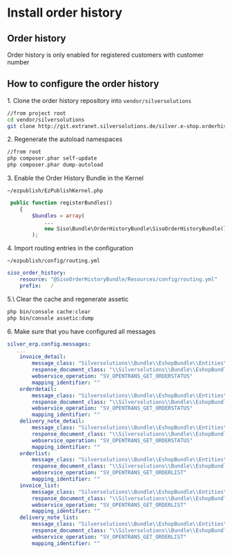# Install order history

## Order history

Order history is only enabled for registered customers with customer number

## How to configure the order history

1\. Clone the order history repository into `vendor/silversolutions`

``` bash
//from project root
cd vendor/silversolutions
git clone http://git.extranet.silversolutions.de/silver.e-shop.orderhistory.git silver.orderhistory 
```

2\. Regenerate the autoload namespaces

``` bash
//from root
php composer.phar self-update
php composer.phar dump-autoload
```

3\. Enable the Order History Bundle in the Kernel

`~/ezpublish/EzPublishKernel.php`

``` php
 public function registerBundles()
    {
        $bundles = array(
            ...
            new Siso\Bundle\OrderHistoryBundle\SisoOrderHistoryBundle(),
        );
```

4\. Import routing entries in the configuration

`~/ezpublish/config/routing.yml`

``` yaml
siso_order_history:
    resource: "@SisoOrderHistoryBundle/Resources/config/routing.yml"
    prefix:   /
```

5.\ Clear the cache and regenerate assetic

``` bash 
php bin/console cache:clear
php bin/console assetic:dump
```

6\. Make sure that you have configured all messages

``` yaml
silver_erp.config.messages:
   ...
    invoice_detail:
        message_class: "Silversolutions\\Bundle\\EshopBundle\\Entities\\Messages\\InvoiceDetailMessage"
        response_document_class: "\\Silversolutions\\Bundle\\EshopBundle\\Entities\\Messages\\Document\\Invoice"
        webservice_operation: "SV_OPENTRANS_GET_ORDERSTATUS"
        mapping_identifier: ""
    orderdetail:
        message_class: "Silversolutions\\Bundle\\EshopBundle\\Entities\\Messages\\OrderDetailMessage"
        response_document_class: "\\Silversolutions\\Bundle\\EshopBundle\\Entities\\Messages\\Document\\OrderDetailResponse"
        webservice_operation: "SV_OPENTRANS_GET_ORDERSTATUS"
        mapping_identifier: ""
    delivery_note_detail:
        message_class: "Silversolutions\\Bundle\\EshopBundle\\Entities\\Messages\\DeliveryNoteDetailMessage"
        response_document_class: "\\Silversolutions\\Bundle\\EshopBundle\\Entities\\Messages\\Document\\DeliveryNote"
        webservice_operation: "SV_OPENTRANS_GET_ORDERSTATUS"
        mapping_identifier: ""
    orderlist:
        message_class: "Silversolutions\\Bundle\\EshopBundle\\Entities\\Messages\\OrderListMessage"
        response_document_class: "\\Silversolutions\\Bundle\\EshopBundle\\Entities\\Messages\\Document\\OrderListResponse"
        webservice_operation: "SV_OPENTRANS_GET_ORDERLIST"
        mapping_identifier: ""
    invoice_list:
        message_class: "Silversolutions\\Bundle\\EshopBundle\\Entities\\Messages\\InvoiceListMessage"
        response_document_class: "\\Silversolutions\\Bundle\\EshopBundle\\Entities\\Messages\\Document\\InvoiceList"
        webservice_operation: "SV_OPENTRANS_GET_ORDERLIST"
        mapping_identifier: ""
    delivery_note_list:
        message_class: "Silversolutions\\Bundle\\EshopBundle\\Entities\\Messages\\DeliveryNoteListMessage"
        response_document_class: "\\Silversolutions\\Bundle\\EshopBundle\\Entities\\Messages\\Document\\DeliveryNoteList"
        webservice_operation: "SV_OPENTRANS_GET_ORDERLIST"
        mapping_identifier: ""
```
